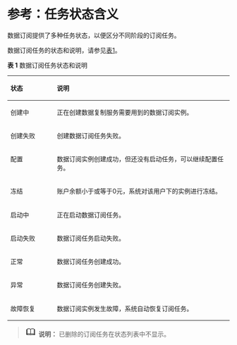 # 参考：任务状态含义<a name="drs_07_0005"></a>

数据订阅提供了多种任务状态，以便区分不同阶段的订阅任务。

数据订阅任务的状态和说明，请参见[表1](#table27183454174548)。

**表 1**  数据订阅任务状态和说明

<a name="table27183454174548"></a>
<table><thead align="left"><tr id="row11208775174548"><th class="cellrowborder" valign="top" width="20.87%" id="mcps1.2.3.1.1"><p id="p51024637174548"><a name="p51024637174548"></a><a name="p51024637174548"></a><strong id="b4034103092221"><a name="b4034103092221"></a><a name="b4034103092221"></a>状态</strong></p>
</th>
<th class="cellrowborder" valign="top" width="79.13%" id="mcps1.2.3.1.2"><p id="p39354929174548"><a name="p39354929174548"></a><a name="p39354929174548"></a><strong id="b6373241492225"><a name="b6373241492225"></a><a name="b6373241492225"></a>说明</strong></p>
</th>
</tr>
</thead>
<tbody><tr id="row54990710163617"><td class="cellrowborder" valign="top" width="20.87%" headers="mcps1.2.3.1.1 "><p id="p25062549163617"><a name="p25062549163617"></a><a name="p25062549163617"></a>创建中</p>
</td>
<td class="cellrowborder" valign="top" width="79.13%" headers="mcps1.2.3.1.2 "><p id="p16800584163617"><a name="p16800584163617"></a><a name="p16800584163617"></a>正在创建数据复制服务需要用到的数据订阅实例。</p>
</td>
</tr>
<tr id="row713420814593"><td class="cellrowborder" valign="top" width="20.87%" headers="mcps1.2.3.1.1 "><p id="p1713410825918"><a name="p1713410825918"></a><a name="p1713410825918"></a>创建失败</p>
</td>
<td class="cellrowborder" valign="top" width="79.13%" headers="mcps1.2.3.1.2 "><p id="p3250624105919"><a name="p3250624105919"></a><a name="p3250624105919"></a>创建数据订阅任务失败。</p>
</td>
</tr>
<tr id="row18650048174548"><td class="cellrowborder" valign="top" width="20.87%" headers="mcps1.2.3.1.1 "><p id="p34258940174548"><a name="p34258940174548"></a><a name="p34258940174548"></a>配置</p>
</td>
<td class="cellrowborder" valign="top" width="79.13%" headers="mcps1.2.3.1.2 "><p id="p23510789174548"><a name="p23510789174548"></a><a name="p23510789174548"></a>数据订阅实例创建成功，但还没有启动任务，可以继续配置任务。</p>
</td>
</tr>
<tr id="row52991289401"><td class="cellrowborder" valign="top" width="20.87%" headers="mcps1.2.3.1.1 "><p id="p18299182884019"><a name="p18299182884019"></a><a name="p18299182884019"></a>冻结</p>
</td>
<td class="cellrowborder" valign="top" width="79.13%" headers="mcps1.2.3.1.2 "><p id="p142991928164013"><a name="p142991928164013"></a><a name="p142991928164013"></a>账户余额小于或等于0元，系统对该用户下的实例进行冻结。</p>
</td>
</tr>
<tr id="row1787210918277"><td class="cellrowborder" valign="top" width="20.87%" headers="mcps1.2.3.1.1 "><p id="p198731495279"><a name="p198731495279"></a><a name="p198731495279"></a>启动中</p>
</td>
<td class="cellrowborder" valign="top" width="79.13%" headers="mcps1.2.3.1.2 "><p id="p7873149202711"><a name="p7873149202711"></a><a name="p7873149202711"></a>正在启动数据订阅任务。</p>
</td>
</tr>
<tr id="row353912311311"><td class="cellrowborder" valign="top" width="20.87%" headers="mcps1.2.3.1.1 "><p id="p353973183119"><a name="p353973183119"></a><a name="p353973183119"></a>启动失败</p>
</td>
<td class="cellrowborder" valign="top" width="79.13%" headers="mcps1.2.3.1.2 "><p id="p195391632319"><a name="p195391632319"></a><a name="p195391632319"></a>数据订阅任务启动失败。</p>
</td>
</tr>
<tr id="row66011419175158"><td class="cellrowborder" valign="top" width="20.87%" headers="mcps1.2.3.1.1 "><p id="p45324729175158"><a name="p45324729175158"></a><a name="p45324729175158"></a>正常</p>
</td>
<td class="cellrowborder" valign="top" width="79.13%" headers="mcps1.2.3.1.2 "><p id="p47424472175158"><a name="p47424472175158"></a><a name="p47424472175158"></a>数据订阅任务创建成功。</p>
</td>
</tr>
<tr id="row1607160717521"><td class="cellrowborder" valign="top" width="20.87%" headers="mcps1.2.3.1.1 "><p id="p2673180517521"><a name="p2673180517521"></a><a name="p2673180517521"></a>异常</p>
</td>
<td class="cellrowborder" valign="top" width="79.13%" headers="mcps1.2.3.1.2 "><p id="p1779260317521"><a name="p1779260317521"></a><a name="p1779260317521"></a>数据订阅任务创建失败。</p>
</td>
</tr>
<tr id="row1650618132415"><td class="cellrowborder" valign="top" width="20.87%" headers="mcps1.2.3.1.1 "><p id="p450671172417"><a name="p450671172417"></a><a name="p450671172417"></a>故障恢复</p>
</td>
<td class="cellrowborder" valign="top" width="79.13%" headers="mcps1.2.3.1.2 "><p id="p95062122410"><a name="p95062122410"></a><a name="p95062122410"></a>数据订阅实例发生故障，系统自动恢复订阅任务。</p>
</td>
</tr>
</tbody>
</table>

>![](public_sys-resources/icon-note.gif) **说明：** 
>已删除的订阅任务在状态列表中不显示。

